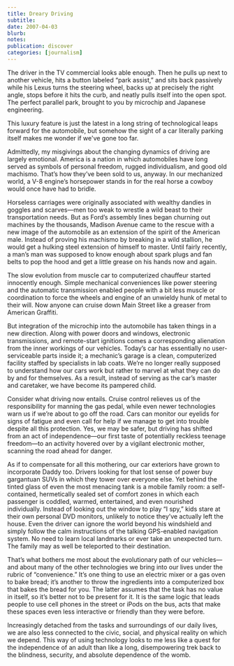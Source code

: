 ```yaml
---
title: Dreary Driving
subtitle: 
date: 2007-04-03
blurb: 
notes: 
publication: discover
categories: [journalism]
---
```


The driver in the TV commercial looks able enough. Then he pulls up next to another vehicle, hits a button labeled “park assist,” and sits back passively while his Lexus turns the steering wheel, backs up at precisely the right angle, stops before it hits the curb, and neatly pulls itself into the open spot. The perfect parallel park, brought to you by microchip and Japanese engineering.

This luxury feature is just the latest in a long string of technological leaps forward for the automobile, but somehow the sight of a car literally parking itself makes me wonder if we've gone too far.

Admittedly, my misgivings about the changing dynamics of driving are largely emotional. America is a nation in which automobiles have long served as symbols of personal freedom, rugged individualism, and good old machismo. That’s how they’ve been sold to us, anyway. In our mechanized world, a V-8 engine’s horsepower stands in for the real horse a cowboy would once have had to bridle.

Horseless carriages were originally associated with wealthy dandies in goggles and scarves—men too weak to wrestle a wild beast to their transportation needs. But as Ford’s assembly lines began churning out machines by the thousands, Madison Avenue came to the rescue with a new image of the automobile as an extension of the spirit of the American male. Instead of proving his machismo by breaking in a wild stallion, he would get a hulking steel extension of himself to master. Until fairly recently, a man’s man was supposed to know enough about spark plugs and fan belts to pop the hood and get a little grease on his hands now and again.

The slow evolution from muscle car to computerized chauffeur started innocently enough. Simple mechanical conveniences like power steering and the automatic transmission enabled people with a bit less muscle or coordination to force the wheels and engine of an unwieldy hunk of metal to their will. Now anyone can cruise down Main Street like a greaser from American Graffiti.

But integration of the microchip into the automobile has taken things in a new direction. Along with power doors and windows, electronic transmissions, and remote-start ignitions comes a corresponding alienation from the inner workings of our vehicles. Today’s car has essentially no user-serviceable parts inside it; a mechanic’s garage is a clean, computerized facility staffed by specialists in lab coats. We’re no longer really supposed to understand how our cars work but rather to marvel at what they can do by and for themselves. As a result, instead of serving as the car’s master and caretaker, we have become its pampered child.

Consider what driving now entails. Cruise control relieves us of the responsibility for manning the gas pedal, while even newer technologies warn us if we’re about to go off the road. Cars can monitor our eyelids for signs of fatigue and even call for help if we manage to get into trouble despite all this protection. Yes, we may be safer, but driving has shifted from an act of independence—our first taste of potentially reckless teenage freedom—to an activity hovered over by a vigilant electronic mother, scanning the road ahead for danger.

As if to compensate for all this mothering, our car exteriors have grown to incorporate Daddy too. Drivers looking for that lost sense of power buy gargantuan SUVs in which they tower over everyone else. Yet behind the tinted glass of even the most menacing tank is a mobile family room: a self-contained, hermetically sealed set of comfort zones in which each passenger is coddled, warmed, entertained, and even nourished individually. Instead of looking out the window to play “I spy,” kids stare at their own personal DVD monitors, unlikely to notice they’ve actually left the house. Even the driver can ignore the world beyond his windshield and simply follow the calm instructions of the talking GPS-enabled navigation system. No need to learn local landmarks or ever take an unexpected turn. The family may as well be teleported to their destination.

That’s what bothers me most about the evolutionary path of our vehicles—and about many of the other technologies we bring into our lives under the rubric of “convenience.” It’s one thing to use an electric mixer or a gas oven to bake bread; it’s another to throw the ingredients into a computerized box that bakes the bread for you. The latter assumes that the task has no value in itself, so it’s better not to be present for it. It is the same logic that leads people to use cell phones in the street or iPods on the bus, acts that make these spaces even less interactive or friendly than they were before.

Increasingly detached from the tasks and surroundings of our daily lives, we are also less connected to the civic, social, and physical reality on which we depend. This way of using technology looks to me less like a quest for the independence of an adult than like a long, disempowering trek back to the blindness, security, and absolute dependence of the womb.

